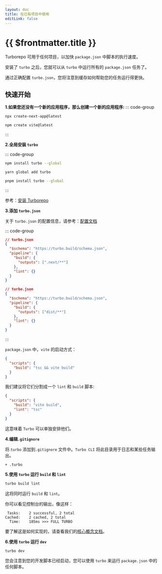 ```yaml
---
layout: doc
title: 在已有项目中使用
editLink: false
---
```


# {{ $frontmatter.title }}

Turborepo 可用于任何项目，以加快 `package.json` 中脚本的执行速度。

安装了 `turbo` 之后，您就可以从 `turbo` 中运行所有的 `package.json` 任务了。

通过正确配置 `turbo.json`，您将注意到缓存如何帮助您的任务运行得更快。

## 快速开始

**1.如果您还没有一个新的应用程序，那么创建一个新的应用程序:**
::: code-group

```bash [Next.js]
npx create-next-app@latest
```

```bash [Vite]
npm create vite@latest
```

:::

**2.全局安装 `turbo`**

::: code-group

```bash [npm]
npm install turbo --global
```

```bash [yarn]
yarn global add turbo
```

```bash [pnpm]
pnpm install turbo --global
```

:::

参考：[安装 Turborepo](/installing)

**3.添加 `turbo.json`**

关于 `turbo.json` 的配置信息，请参考：[配置文档](/reference/configuration)

::: code-group

```json [Next.js]
// turbo.json
{
  "$schema": "https://turbo.build/schema.json",
  "pipeline": {
    "build": {
      "outputs": [".next/**"]
    },
    "lint": {}
  }
}
```

```json [Vite]
// turbo.json
{
  "$schema": "https://turbo.build/schema.json",
  "pipeline": {
    "build": {
      "outputs": ["dist/**"]
    },
    "lint": {}
  }
}
```

:::

`package.json` 中，`vite` 的启动方式：

```json [package.json]
{
  "scripts": {
    "build": "tsc && vite build"
  }
}
```

我们建议将它们分割成一个 `lint` 和 `build` 脚本:

```json [package.json]
{
  "scripts": {
    "build": "vite build",
    "lint": "tsc"
  }
}
```

这意味着 `Turbo` 可以单独安排他们。

**4.编辑`.gitignore`**

将.`turbo` 添加到`.gitignore` 文件中。`Turbo CLI` 将此目录用于日志和某些任务输出。

```
+ .turbo
```

**5.使用 `turbo` 运行 `build` 和 `lint`**

```bash
turbo build lint
```

这将同时运行 `build` 和 `lint`。

你可以看见控制台的输出，像这样：

```terminal
 Tasks:    2 successful, 2 total
Cached:    2 cached, 2 total
  Time:    185ms >>> FULL TURBO
```

要了解这是如何实现的，请查看我们的[核心概念文档](/core-concepts/caching)。

**6.使用 `turbo` 运行 `dev`**

```bash
turbo dev
```

您会注意到您的开发脚本已经启动，您可以使用 `turbo` 来运行 `package.json` 中的任何脚本。
